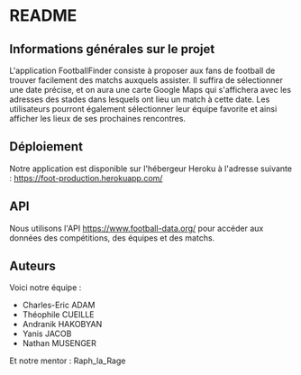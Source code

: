 # README

## Informations générales sur le projet

L'application FootballFinder consiste à proposer aux fans de football de trouver facilement des matchs auxquels assister. Il suffira de sélectionner une date précise, et on aura une carte Google Maps qui s'affichera avec les adresses des stades dans lesquels ont lieu un match à cette date. Les utilisateurs pourront également sélectionner leur équipe favorite et ainsi afficher les lieux de ses prochaines rencontres.

## Déploiement

Notre application est disponible sur l'hébergeur Heroku à l'adresse suivante : https://foot-production.herokuapp.com/

## API

Nous utilisons l'API https://www.football-data.org/ pour accéder aux données des compétitions, des équipes et des matchs. 

## Auteurs 

Voici notre équipe : 

- Charles-Eric ADAM
- Théophile CUEILLE
- Andranik HAKOBYAN
- Yanis JACOB
- Nathan MUSENGER

Et notre mentor : Raph_la_Rage 